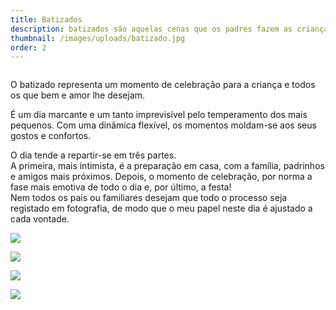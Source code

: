 ```yaml
---
title: Batizados
description: batizados são aquelas cenas que os padres fazem as crianças.
thumbnail: /images/uploads/batizado.jpg
order: 2
---
```

![]()


<section class="section-top-aligned">

O batizado representa um momento de celebração para a criança e todos os que bem e amor lhe desejam.

É um dia marcante e um tanto imprevisível pelo temperamento dos mais pequenos. Com uma dinâmica flexível, os momentos moldam-se aos seus gostos e confortos.
</section>


<section class="section-bottom-aligned">

O dia tende a repartir-se em três partes.\
A primeira, mais intimista, é a preparação em casa, com a família, padrinhos e amigos mais próximos. Depois, o momento de celebração, por norma a fase mais emotiva de todo o dia e, por último, a festa!\
Nem todos os pais ou familiares desejam que todo o processo seja registado em fotografia, de modo que o meu papel neste dia é ajustado a cada vontade.
</section>

![](/images/uploads/batizado-web_3.jpg)



![](/images/uploads/batizado-web.jpg)

![](/images/uploads/batizado-web_5.jpg)

![](/images/uploads/batizado-web_11.jpg)

![]()

![]()

![]()

![]()

![]()
